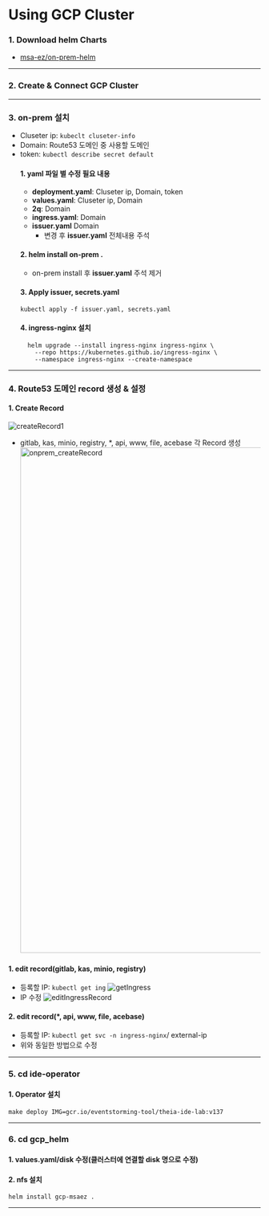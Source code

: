 # Using GCP Cluster

### 1. Download helm Charts 
  - [msa-ez/on-prem-helm](https://github.com/msa-ez/on-prem-helm/blob/main/README.md)
---
### 2. Create & Connect GCP Cluster
---
### 3. on-prem 설치 
  - Cluseter ip: ```kubeclt cluseter-info```
  - Domain: Route53 도메인 중 사용할 도메인 
  - token: ```kubectl describe secret default```
    #### 1. yaml 파일 별 수정 필요 내용 
    - <b>deployment.yaml</b>: Cluseter ip, Domain, token
    - <b>values.yaml</b>: Cluseter ip, Domain
    - <b>2q</b>: Domain  
    - <b>ingress.yaml</b>: Domain 
    - <b>issuer.yaml</b> Domain
      * 변경 후 <b>issuer.yaml</b> 전체내용 주석 
    #### 2. helm install on-prem . 
      * on-prem install 후 <b>issuer.yaml</b> 주석 제거
    #### 3. Apply issuer, secrets.yaml 
        kubectl apply -f issuer.yaml, secrets.yaml
    #### 4. ingress-nginx 설치
    ```
      helm upgrade --install ingress-nginx ingress-nginx \
        --repo https://kubernetes.github.io/ingress-nginx \
        --namespace ingress-nginx --create-namespace
    ```
---
### 4. Route53 도메인 record 생성 & 설정
  #### 1. Create Record 
  ![createRecord1](https://user-images.githubusercontent.com/65217813/192461326-ad37d114-cc4e-4fb8-8813-f45270e31c7d.png)
   - gitlab, kas, minio, registry, *, api, www, file, acebase 각 Record 생성 
    <img width="1007" alt="onprem_createRecord" src="https://user-images.githubusercontent.com/65217813/192455799-0f3300f6-7fd9-4ef6-8665-8b5fbafb9831.png">
  #### 1. edit record(gitlab, kas, minio, registry)
   - 등록할 IP: ```kubectl get ing```
   ![getIngress](https://user-images.githubusercontent.com/65217813/192466549-3336cd69-9a73-440a-843b-0711822f371d.png)
   - IP 수정
   ![editIngressRecord](https://user-images.githubusercontent.com/65217813/192468220-9a1670b3-9ec3-4ffe-98c7-7dc86c6e1778.png)
  #### 2. edit record(*, api, www, file, acebase)
   - 등록할 IP: ```kubectl get svc -n ingress-nginx```/ external-ip 
   - 위와 동일한 방법으로 수정 
---
### 5. cd ide-operator
  #### 1. Operator 설치
    make deploy IMG=gcr.io/eventstorming-tool/theia-ide-lab:v137
---
### 6. cd gcp_helm
  #### 1. <b>values.yaml/disk</b> 수정(클러스터에 연결할 disk 명으로 수정)
  #### 2. nfs 설치 
    helm install gcp-msaez .
---
